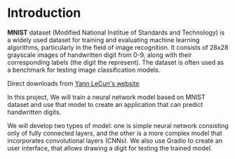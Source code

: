 # Introduction

**MNIST** dataset (Modified National Institue of Standards and Technology) is a widely used dataset for training and evaluating machine learning algorithms, particularly in the field of image recognition. It consists of 28x28 grayscale images of handwritten digit from 0-9, along with their corresponding labels (the digit the represent). The dataset is often used as a benchmark for testing image classification models.

Direct downloads from [Yann LeCun's website](https://yann.lecun.com/exdb/mnist/)

In this project, We will train a neural network model based on MNIST dataset and use that model to create an application that can predict handwritten digits.

We will develop two types of model: one is simple neural network consisting only of fully connected layers, and the other is a more complex model that incorporates convolutional layers (CNNs). We also use Gradio to create an user interface, that allows drawing a digit for testing the trained model.



